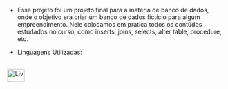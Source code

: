 -  Esse projeto foi um projeto final para a matéria de banco de dados, onde o objetivo era criar um banco de dados fictício para algum empreendimento. Nele colocamos em pratica todos os contúdos estudados no curso, como inserts, joins, selects, alter table, procedure, etc.
     

  
- Linguagens Utilizadas:
<div style="display: inline_block"><br>
  <img align="center" alt="Liv-MySQL" height="30" width="40" src="https://cdn.jsdelivr.net/gh/devicons/devicon/icons/mysql/mysql-original-wordmark.svg" />
  
          
                       
</div>
  
 
